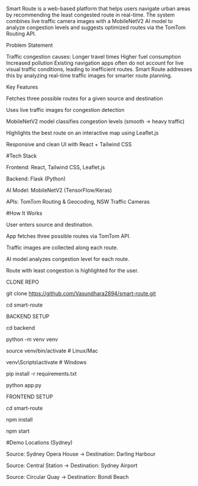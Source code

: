 Smart Route is a web-based platform that helps users navigate urban areas by recommending the least congested route in real-time. The system combines live traffic camera images with a MobileNetV2 AI model to analyze congestion levels and suggests optimized routes via the TomTom Routing API.

Problem Statement

Traffic congestion causes:
Longer travel times
Higher fuel consumption
Increased pollution
Existing navigation apps often do not account for live visual traffic conditions, leading to inefficient routes. Smart Route addresses this by analyzing real-time traffic images for smarter route planning.

Key Features

Fetches three possible routes for a given source and destination

Uses live traffic images for congestion detection

MobileNetV2 model classifies congestion levels (smooth → heavy traffic)

Highlights the best route on an interactive map using Leaflet.js

Responsive and clean UI with React + Tailwind CSS

#Tech Stack

Frontend: React, Tailwind CSS, Leaflet.js

Backend: Flask (Python)

AI Model: MobileNetV2 (TensorFlow/Keras)

APIs: TomTom Routing & Geocoding, NSW Traffic Cameras


#How It Works

User enters source and destination.

App fetches three possible routes via TomTom API.

Traffic images are collected along each route.

AI model analyzes congestion level for each route.

Route with least congestion is highlighted for the user.

CLONE REPO

git clone https://github.com/Vasundhara2894/smart-route.git

cd smart-route

BACKEND SETUP

cd backend

python -m venv venv

source venv/bin/activate   # Linux/Mac

venv\Scripts\activate      # Windows

pip install -r requirements.txt

python app.py

FRONTEND SETUP

cd smart-route

npm install

npm start

#Demo Locations (Sydney)

Source: Sydney Opera House → Destination: Darling Harbour

Source: Central Station → Destination: Sydney Airport

Source: Circular Quay → Destination: Bondi Beach
